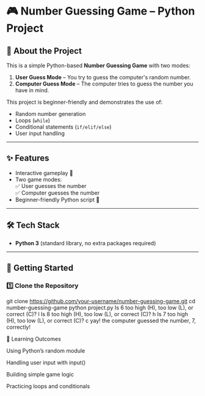 # 🎮 Number Guessing Game – Python Project

## 📌 About the Project
This is a simple Python-based **Number Guessing Game** with two modes:
1. **User Guess Mode** – You try to guess the computer's random number.
2. **Computer Guess Mode** – The computer tries to guess the number you have in mind.

This project is beginner-friendly and demonstrates the use of:
- Random number generation
- Loops (`while`)
- Conditional statements (`if/elif/else`)
- User input handling

---

## ✨ Features
- Interactive gameplay 🎲  
- Two game modes:  
  ✅ User guesses the number  
  ✅ Computer guesses the number  
- Beginner-friendly Python script 🐍  

---

## 🛠️ Tech Stack
- **Python 3** (standard library, no extra packages required)

---

## 🚀 Getting Started

### 1️⃣ Clone the Repository
git clone https://github.com/your-username/number-guessing-game.git
cd number-guessing-game
python project.py
Is 6 too high (H), too low (L), or correct (C)? l
Is 8 too high (H), too low (L), or correct (C)? h
Is 7 too high (H), too low (L), or correct (C)? c
yay! the computer guessed the number, 7, correctly!

🎯 Learning Outcomes

Using Python’s random module

Handling user input with input()

Building simple game logic

Practicing loops and conditionals
